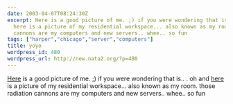 ```yaml
---
date: 2003-04-07T08:24:30Z
excerpt: Here is a good picture of me. ;) if you were wondering that is.. . oh and
  here is a picture of my residential workspace... also known as my room. those radiation
  cannons are my computers and new servers.. whee.. so fun
tags: ["harper","chicago","server","computers"]
title: yoyo
wordpress_id: 480
wordpress_url: http://new.nata2.org/?p=480
---
```


<a href="http://nata2.info/?path=pictures%2Fharper%2Fme&img=Chicago%20019.jpg">Here</a> is a good picture of me. ;) if you were wondering that is.. . oh and <a href="http://nata2.info/?path=pictures%2FIncoming&img=computers%20004.jpg">here</a> is a picture of my residential workspace... also known as my room. those radiation cannons are my computers and new servers.. whee.. so fun
